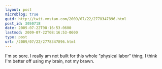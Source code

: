 ```yaml
---
layout: post
microblog: true
guid: http://twit.vmstan.com/2009/07/22/2778347896.html
post_id: 3050718
date: 2009-07-22T08:16:53-0600
lastmod: 2009-07-22T08:16:53-0600
type: post
url: /2009/07/22/2778347896.html
---
```

I'm so sore. I really am not built for this whole "physical labor" thing, I think I'm better off using my brain, not my brawn.
